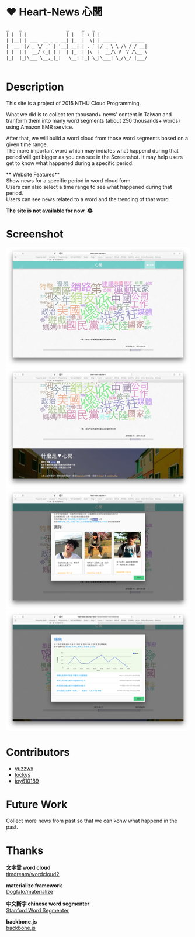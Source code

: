 # :heart: Heart-News 心聞
```
_    _                 _     _   _
| |  | |               | |   | \ | |
| |__| | ___  __ _ _ __| |_  |  \| | _____      _____
|  __  |/ _ \/ _` | '__| __| | . ` |/ _ \ \ /\ / / __|
| |  | |  __/ (_| | |  | |_  | |\  |  __/\ V  V /\__ \
|_|  |_|\___|\__,_|_|   \__| |_| \_|\___| \_/\_/ |___/


```
# Description
This site is a project of 2015 NTHU Cloud Programming.

What we did is to collect ten thousand+ news' content in Taiwan and tranform them into many word segments (about 250 thousands+ words) using Amazon EMR service.

After that, we will build a word cloud from those word segments based on a given time range.  
The more important word which may indiates what happend during that period will get bigger as you can see in the Screenshot. It may help users get to know what happened during a specific period.  

** Website Features**  
Show news for a specific period in word cloud form.  
Users can also select a time range to see what happened during that period.  
Users can see news related to a word and the trending of that word.

**The site is not available for now. :joy:**

# Screenshot
![Heart-News](/screenshot/1.png?raw=true "Heart-News")
![Heart-News](/screenshot/3.png?raw=true "Heart-News")
![Heart-News](/screenshot/2.png?raw=true "Heart-News")
![Heart-News](/screenshot/4.png?raw=true "Heart-News")

# Contributors
- [yuzzwx](https://github.com/yuzzwx)
- [lockys](https://github.com/lockys)
- [joy610189](https://github.com/joy610189)

# Future Work
Collect more news from past so that we can konw what happend in the past.

# Thanks
**文字雲 word cloud**  
[timdream/wordcloud2](https://github.com/timdream/wordcloud2.js)

**materialize framework**  
[Dogfalo/materialize](https://github.com/Dogfalo/materialize)  

**中文斷字 chinese word segmenter**  
[Stanford Word Segmenter](http://nlp.stanford.edu/software/segmenter.shtml)  

**backbone.js**  
[backbone.js](https://github.com/jashkenas/backbone)
